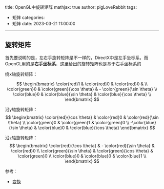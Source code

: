 title: OpenGL中旋转矩阵
mathjax: true
author: pigLoveRabbit
tags:
  - 矩阵
categories:
  - 矩阵
date: 2023-03-21 11:00:00
---
## 旋转矩阵
首先要说明的是，左右手旋转矩阵是不一样的，DirectX中是左手坐标系，而OpenGL用的是**右手坐标系**，这里给出的旋转矩阵也是基于右手坐标系的  

绕x轴旋转矩阵：  


$$
\begin{bmatrix} 
\color{red}1 & \color{red}0 & \color{red}0 & \\ 
\color{green}0 & \color{green}{\cos \theta} & - \color{green}{\sin \theta} \\  
\color{blue}0 & \color{blue}{\sin \theta} & \color{blue}{\cos \theta} \\  \end{bmatrix}
$$


沿y轴旋转矩阵：  
$$
\begin{bmatrix} 
\color{red}{\cos \theta} & \color{red}0 & \color{red}{\sin \theta} \\ 
\color{green}0 & \color{green}1 & \color{green}0  \\ 
-\color{blue}{\sin \theta} & \color{blue}0 & \color{blue}{\cos \theta}
\end{bmatrix}
$$


沿z轴旋转矩阵：  
$$
\begin{bmatrix} 
\color{red}{\cos \theta} & - \color{red}{\sin \theta} & \color{red}0  \\ 
\color{green}{\sin \theta} & \color{green}{\cos \theta} & \color{green}0  \\ 
\color{blue}0 & \color{blue}0 & \color{blue}1  \\ 
\end{bmatrix}
$$










参考：  
* [变换](https://learnopengl-cn.readthedocs.io/zh/latest/01%20Getting%20started/07%20Transformations/#_18)